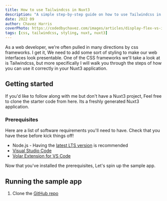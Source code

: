 ```yaml
---
title: How to use Tailwindcss in Nuxt3
description: "A simple step-by-step guide on how to use Tailwindcss in Nuxt3"
date: 2022 09
author: Chavez Harris
coverPhoto: https://codedbychavez.com/images/articles/display-flex-vs-inline-flex/cover_photo.png
tags: [css, tailwindcss, styling, nuxt, nuxt3]
---
```


<!-- TODO: Create a thumbnail -->
<!-- ![ALT Text](/images/articles/LINK_TO_IMAGE.EXT) -->

As a web developer, we're often pulled in many directions by css frameworks. I get it, We need to add some sort of styling to make our
web interfaces look presentable. One of the CSS frameworks we'll take a look at is Tailwindcss, but more specifically I will walk you through the steps 
of how you can use it correctly in your Nuxt3 application.

<!-- more -->

## Getting started

If you'd like to follow along with me but don't have a Nuxt3 project, Feel free to clone the starter code from here. Its a freshly generated Nuxt3 application.

### Prerequisites

Here are a list of software requirements you'll need to have. Check that you have these before kick things off!

- Node.js - Having the [latest LTS version](https://nodejs.org/en/download/) is recommended
- [Visual Studio Code](https://code.visualstudio.com/)
- [Volar Extension for VS Code](https://marketplace.visualstudio.com/items?itemName=johnsoncodehk.volar)

Now that you've installed the prerequisites, Let's spin up the sample app.

## Running the sample app

<!-- TODO: Add link to the GitHub repo -->
1. Clone the [GitHub repo](#)